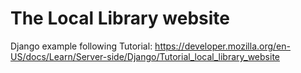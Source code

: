 # The Local Library website
Django example following Tutorial: https://developer.mozilla.org/en-US/docs/Learn/Server-side/Django/Tutorial_local_library_website
